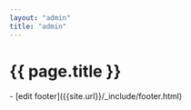 ```yaml
---
layout: "admin"
title: "admin"
---
```


<h1 class="w3-content w3-contaier w3-center w3-blue">{{ page.title }}</h1>
- [edit footer]({{site.url}}/_include/footer.html)